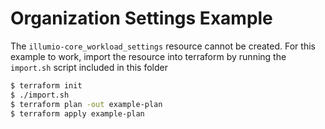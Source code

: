 # Organization Settings Example  

The `illumio-core_workload_settings` resource cannot be created. For this example to work, import the resource into terraform by running the `import.sh` script included in this folder

```sh
$ terraform init
$ ./import.sh
$ terraform plan -out example-plan
$ terraform apply example-plan
```
